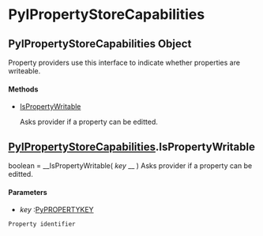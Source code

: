 # PyIPropertyStoreCapabilities

## PyIPropertyStoreCapabilities Object

Property providers use this interface to indicate whether properties are writeable.

#### Methods


  - [IsPropertyWritable](PyIPropertyStoreCapabilities.md#pyipropertystorecapabilitiesispropertywritable)

    Asks provider if a property can be editted.&nbsp;

## [PyIPropertyStoreCapabilities](#pyipropertystorecapabilities).IsPropertyWritable

boolean = __IsPropertyWritable( *key* __ )
Asks provider if a property can be editted.

#### Parameters


  -  *key* :[PyPROPERTYKEY](#pypropertykey)

    Property identifier